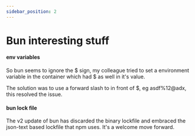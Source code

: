 ```yaml
---
sidebar_position: 2
---
```


# Bun interesting stuff

#### env variables
So bun seems to ignore the $ sign, my colleague tried to set a environment variable in the container which had $ as well in it's value.

The solution was to use a forward slash to in front of $, eg asdf\%12@adx, this resolved the issue.

#### bun lock file
The v2 update of bun has discarded the binary lockfile and embraced the json-text based lockfile that npm uses. It's a welcome move forward.